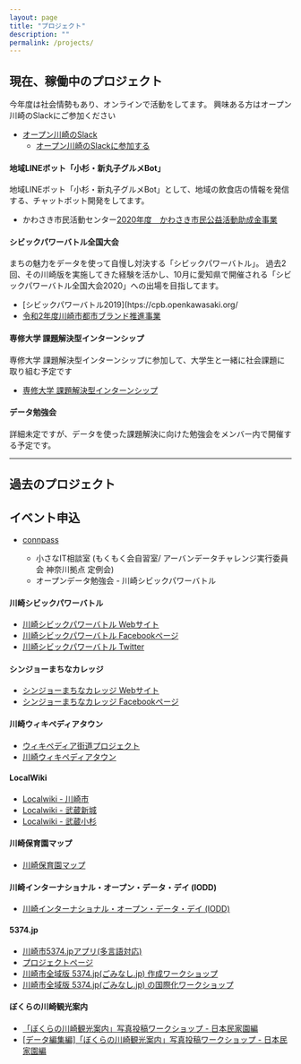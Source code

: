 ```yaml
---
layout: page
title: "プロジェクト"
description: ""
permalink: /projects/
---
```


## 現在、稼働中のプロジェクト
今年度は社会情勢もあり、オンラインで活動をしてます。
興味ある方はオープン川崎のSlackにご参加ください

* [オープン川崎のSlack](https://openkawasaki.slack.com)
    - [オープン川崎のSlackに参加する](https://join.slack.com/t/openkawasaki/shared_invite/zt-4hbuav6c-Ttza18ObLreA6JZ6mvcyIw)


#### 地域LINEボット「小杉・新丸子グルメBot」
地域LINEボット「小杉・新丸子グルメBot」として、地域の飲食店の情報を発信する、チャットボット開発をしてます。

* かわさき市民活動センター[2020年度　かわさき市民公益活動助成金事業](http://www2.kawasaki-shiminkatsudo.or.jp/volunt/dantai/about_koeki/)

#### シビックパワーバトル全国大会
まちの魅力をデータを使って自慢し対決する「シビックパワーバトル」。
過去2回、その川崎版を実施してきた経験を活かし、10月に愛知県で開催される「シビックパワーバトル全国大会2020」への出場を目指してます。

* [シビックパワーバトル2019](htps://cpb.openkawasaki.org/
* [令和2年度川崎市都市ブランド推進事業](http://www.city.kawasaki.jp/170/page/0000116848.html)

#### 専修大学 課題解決型インターンシップ
専修大学 課題解決型インターンシップに参加して、大学生と一緒に社会課題に取り組む予定です

* [専修大学 課題解決型インターンシップ](https://www.senshu-u.ac.jp/career/careerdesign/pbl-program/internship.html/)

#### データ勉強会
詳細未定ですが、データを使った課題解決に向けた勉強会をメンバー内で開催する予定です。


---

## 過去のプロジェクト

## イベント申込

* [connpass](https://openkawasaki.connpass.com/event/)

  * 小さなIT相談室 (もくもく会自習室/ アーバンデータチャレンジ実行委員会 神奈川拠点 定例会)
  * オープンデータ勉強会 - 川崎シビックパワーバトル

#### 川崎シビックパワーバトル

  * [川崎シビックパワーバトル Webサイト](http://cpb.openkawasaki.org/)
  * [川崎シビックパワーバトル Facebookページ](https://www.facebook.com/cpbkw/)
  * [川崎シビックパワーバトル Twitter](https://twitter.com/Kawasaki_CPB)

#### シンジョーまちなカレッジ

  * [シンジョーまちなカレッジ Webサイト](http://shinjo.machina-college.org/)
  * [シンジョーまちなカレッジ Facebookページ](https://www.facebook.com/shinjomachinacollege/)

#### 川崎ウィキペディアタウン

  * [ウィキペディア街道プロジェクト](https://wikipedia-kaido.github.io/)
  * [川崎ウィキペディアタウン](https://github.com/openkawasaki/wikipediatown)

#### LocalWiki

  * [Localwiki - 川崎市](https://ja.localwiki.org/kawasaki/)
  * [Localwiki - 武蔵新城](https://ja.localwiki.org/shinjo/)
  * [Localwiki - 武蔵小杉](https://ja.localwiki.org/kosugi/)

#### 川崎保育園マップ

  * [川崎保育園マップ](https://github.com/openkawasaki/papamama)

#### 川崎インターナショナル・オープン・データ・デイ (IODD)

  * [川崎インターナショナル・オープン・データ・デイ (IODD)](https://github.com/openkawasaki/iodd)

#### 5374.jp

  * [川崎市5374.jpアプリ(多言語対応)](http://kawasaki.5374.jp/)
  * [プロジェクトページ](https://github.com/codeforkawasaki/5374)
  * [川崎市全域版 5374.jp(ごみなし.jp) 作成ワークショップ](http://connpass.com/event/7215/)
  * [川崎市全域版 5374.jp(ごみなし.jp) の国際化ワークショップ](http://connpass.com/event/8535/)

#### ぼくらの川崎観光案内

  * [「ぼくらの川崎観光案内」写真投稿ワークショップ - 日本民家園編](https://www.facebook.com/events/291203034381283/)
  * [[データ編集編]「ぼくらの川崎観光案内」写真投稿ワークショップ - 日本民家園編](https://www.facebook.com/events/636282656454209/)
